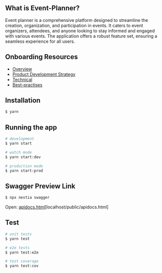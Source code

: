 ## What is Event-Planner?
Event planner is a comprehensive platform designed to streamline the creation, organization, and participation in events. It caters to event organizers, attendees, and anyone looking to stay informed and engaged with various events. The application offers a robust feature set, ensuring a seamless experience for all users.


## Onboarding Resources
* [Overview](docs/overview.md)
* [Product Development Strategy](docs/development-strategy.md)
* [Technical](docs/technical.md)
* [Best-practises](docs/best-practises-1.md)

## Installation

```bash
$ yarn
```

## Running the app

```bash
# development
$ yarn start

# watch mode
$ yarn start:dev

# production mode
$ yarn start:prod
```

## Swagger Preview Link
```bash
$ npx nestia swagger
```

Open: [apidocs.html](dist%2Fpublic%2Fapidocs.html)[localhost/public/apidocs.html]

## Test

```bash
# unit tests
$ yarn test

# e2e tests
$ yarn test:e2e

# test coverage
$ yarn test:cov
```
